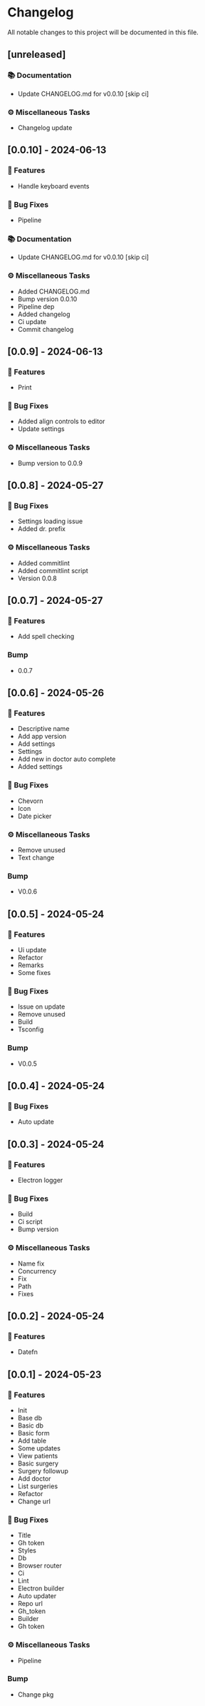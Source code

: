 # Changelog

All notable changes to this project will be documented in this file.

## [unreleased]

### 📚 Documentation

- Update CHANGELOG.md for v0.0.10 [skip ci]

### ⚙️ Miscellaneous Tasks

- Changelog update

## [0.0.10] - 2024-06-13

### 🚀 Features

- Handle keyboard events

### 🐛 Bug Fixes

- Pipeline

### 📚 Documentation

- Update CHANGELOG.md for v0.0.10 [skip ci]

### ⚙️ Miscellaneous Tasks

- Added CHANGELOG.md
- Bump version 0.0.10
- Pipeline dep
- Added changelog
- Ci update
- Commit changelog

## [0.0.9] - 2024-06-13

### 🚀 Features

- Print

### 🐛 Bug Fixes

- Added align controls to editor
- Update settings

### ⚙️ Miscellaneous Tasks

- Bump version to 0.0.9

## [0.0.8] - 2024-05-27

### 🐛 Bug Fixes

- Settings loading issue
- Added dr. prefix

### ⚙️ Miscellaneous Tasks

- Added commitlint
- Added commitlint script
- Version 0.0.8

## [0.0.7] - 2024-05-27

### 🚀 Features

- Add spell checking

### Bump

- 0.0.7

## [0.0.6] - 2024-05-26

### 🚀 Features

- Descriptive name
- Add app version
- Add settings
- Settings
- Add new in doctor auto complete
- Added settings

### 🐛 Bug Fixes

- Chevorn
- Icon
- Date picker

### ⚙️ Miscellaneous Tasks

- Remove unused
- Text change

### Bump

- V0.0.6

## [0.0.5] - 2024-05-24

### 🚀 Features

- Ui update
- Refactor
- Remarks
- Some fixes

### 🐛 Bug Fixes

- Issue on update
- Remove unused
- Build
- Tsconfig

### Bump

- V0.0.5

## [0.0.4] - 2024-05-24

### 🐛 Bug Fixes

- Auto update

## [0.0.3] - 2024-05-24

### 🚀 Features

- Electron logger

### 🐛 Bug Fixes

- Build
- Ci  script
- Bump version

### ⚙️ Miscellaneous Tasks

- Name fix
- Concurrency
- Fix
- Path
- Fixes

## [0.0.2] - 2024-05-24

### 🚀 Features

- Datefn

## [0.0.1] - 2024-05-23

### 🚀 Features

- Init
- Base db
- Basic db
- Basic form
- Add table
- Some updates
- View patients
- Basic surgery
- Surgery followup
- Add doctor
- List surgeries
- Refactor
- Change url

### 🐛 Bug Fixes

- Title
- Gh token
- Styles
- Db
- Browser router
- Ci
- Lint
- Electron builder
- Auto updater
- Repo url
- Gh_token
- Builder
- Gh token

### ⚙️ Miscellaneous Tasks

- Pipeline

### Bump

- Change pkg

<!-- generated by git-cliff -->
